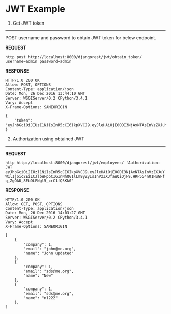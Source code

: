 JWT Example
===========

1. Get JWT token
----------------

POST username and password to obtain JWT token for below endpoint.

**REQUEST**

`http post http://localhost:8000/djangorest/jwt/obtain_token/ username=admin password=admin`


**RESPONSE**

```
HTTP/1.0 200 OK
Allow: POST, OPTIONS
Content-Type: application/json
Date: Mon, 26 Dec 2016 13:44:10 GMT
Server: WSGIServer/0.2 CPython/3.4.1
Vary: Accept
X-Frame-Options: SAMEORIGIN

{
    "token": "eyJhbGciOiJIUzI1NiIsInR5cCI6IkpXVCJ9.eyJleHAiOjE0ODI3NjAxNTAsInVzZXJuYW1lIjoic2EiLCJlbWFpbCI6InNhQG1lLm9yZyIsInVzZXJfaWQiOjF9.HRP554n01HuGFfq_ZgOAU_8EbDLFNgl5_crC1fQSKk0"
}
```

2. Authorization using obtained JWT
-----------------------------------

**REQUEST**

`http http://localhost:8000/djangorest/jwt/employees/ 'Authorization: JWT eyJhbGciOiJIUzI1NiIsInR5cCI6IkpXVCJ9.eyJleHAiOjE0ODI3NjAxNTAsInVzZXJuYW1lIjoic2EiLCJlbWFpbCI6InNhQG1lLm9yZyIsInVzZXJfaWQiOjF9.HRP554n01HuGFfq_ZgOAU_8EbDLFNgl5_crC1fQSKk0'`

**RESPONSE**

```
HTTP/1.0 200 OK
Allow: GET, POST, OPTIONS
Content-Type: application/json
Date: Mon, 26 Dec 2016 14:03:27 GMT
Server: WSGIServer/0.2 CPython/3.4.1
Vary: Accept
X-Frame-Options: SAMEORIGIN

[
    {
        "company": 1,
        "email": "john@me.org",
        "name": "John updated"
    },
    {
        "company": 1,
        "email": "sds@me.org",
        "name": "New"
    },
    {
        "company": 1,
        "email": "sds@me.org",
        "name": "n1222"
    },
]
```
